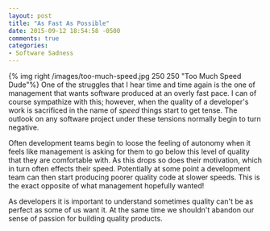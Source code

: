 ```yaml
---
layout: post
title: "As Fast As Possible"
date: 2015-09-12 18:54:58 -0500
comments: true
categories: 
- Software Sadness
---
```

{% img right /images/too-much-speed.jpg 250 250 "Too Much Speed Dude"%}
One of the struggles that I hear time and time again is the one of management
that wants software produced at an overly fast pace.  I can of course sympathize
with this; however, when the quality of a developer's work is sacrificed in the
name of _speed_ things start to get tense.  The outlook on any software project
under these tensions normally begin to turn negative.

<!-- more -->

Often development teams begin to loose the feeling of autonomy when it feels
like management is asking for them to go below this level of quality that they
are comfortable with.  As this drops so does their motivation, which in turn
often effects their speed.  Potentially at some point a development team can
then start producing poorer quality code at slower speeds.  This is the exact
opposite of what management hopefully wanted!

As developers it is important to understand sometimes quality can't be as
perfect as some of us want it.  At the same time we shouldn't abandon our
sense of passion for building quality products.
